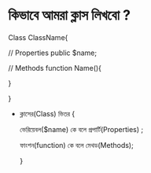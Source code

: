 # কিভাবে আমরা ক্লাস লিখবো ?

Class ClassName{

  // Properties
  public $name;
  
  // Methods 
  function Name(){

  }

}

* ক্লাসের(Class) ভিতর {

    ভেরিয়েবল($name) কে বলে প্রপার্টি(Properties) ;
    
    ফাংশন(function) কে বলে মেথড(Methods);

  }
